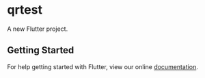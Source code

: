 # qrtest

A new Flutter project.

## Getting Started

For help getting started with Flutter, view our online
[documentation](https://flutter.io/).
